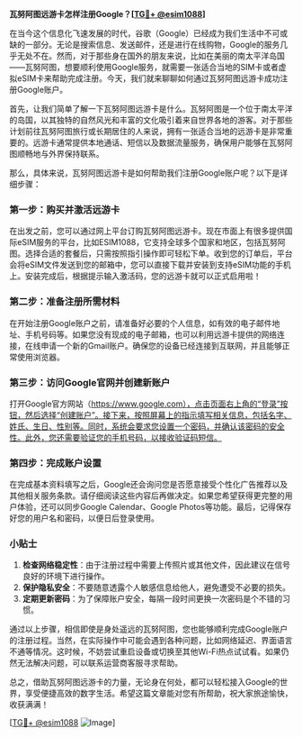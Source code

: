 **瓦努阿图远游卡怎样注册Google？[[TG💪+ @esim1088](https://t.me/s/esim1088)]**

在当今这个信息化飞速发展的时代，谷歌（Google）已经成为我们生活中不可或缺的一部分。无论是搜索信息、发送邮件，还是进行在线购物，Google的服务几乎无处不在。然而，对于那些身在国外的朋友来说，比如在美丽的南太平洋岛国——瓦努阿图，想要顺利使用Google服务，就需要一张适合当地的SIM卡或者虚拟eSIM卡来帮助完成注册。今天，我们就来聊聊如何通过瓦努阿图远游卡成功注册Google账户。

首先，让我们简单了解一下瓦努阿图远游卡是什么。瓦努阿图是一个位于南太平洋的岛国，以其独特的自然风光和丰富的文化吸引着来自世界各地的游客。对于那些计划前往瓦努阿图旅行或长期居住的人来说，拥有一张适合当地的远游卡是非常重要的。远游卡通常提供本地通话、短信以及数据流量服务，确保用户能够在瓦努阿图顺畅地与外界保持联系。

那么，具体来说，瓦努阿图远游卡是如何帮助我们注册Google账户呢？以下是详细步骤：

### 第一步：购买并激活远游卡

在出发之前，您可以通过网上平台订购瓦努阿图远游卡。现在市面上有很多提供国际eSIM服务的平台，比如ESIM1088，它支持全球多个国家和地区，包括瓦努阿图。选择合适的套餐后，只需按照指引操作即可轻松下单。收到您的订单后，平台会将eSIM文件发送到您的邮箱中，您可以直接下载并安装到支持eSIM功能的手机上。安装完成后，根据提示输入激活码，您的远游卡就可以正式启用啦！

### 第二步：准备注册所需材料

在开始注册Google账户之前，请准备好必要的个人信息，如有效的电子邮件地址、手机号码等。如果您没有现成的电子邮箱，也可以利用远游卡提供的网络连接，在线申请一个新的Gmail账户。确保您的设备已经连接到互联网，并且能够正常使用浏览器。

### 第三步：访问Google官网并创建新账户

打开Google官方网站（https://www.google.com），点击页面右上角的“登录”按钮，然后选择“创建账户”。接下来，按照屏幕上的指示填写相关信息，包括名字、姓氏、生日、性别等。同时，系统会要求您设置一个密码，并确认该密码的安全性。此外，您还需要验证您的手机号码，以接收验证码短信。

### 第四步：完成账户设置

在完成基本资料填写之后，Google还会询问您是否愿意接受个性化广告推荐以及其他相关服务条款。请仔细阅读这些内容后再做决定。如果您希望获得更完整的用户体验，还可以同步Google Calendar、Google Photos等功能。最后，记得保存好您的用户名和密码，以便日后登录使用。

### 小贴士

1. **检查网络稳定性**：由于注册过程中需要上传照片或其他文件，因此建议在信号良好的环境下进行操作。
2. **保护隐私安全**：不要随意透露个人敏感信息给他人，避免遭受不必要的损失。
3. **定期更新密码**：为了保障账户安全，每隔一段时间更换一次密码是个不错的习惯。

通过以上步骤，相信即使是身处遥远的瓦努阿图，您也能够顺利完成Google账户的注册过程。当然，在实际操作中可能会遇到各种问题，比如网络延迟、界面语言不通等情况。这时候，不妨尝试重启设备或切换至其他Wi-Fi热点试试看。如果仍然无法解决问题，可以联系运营商客服寻求帮助。

总之，借助瓦努阿图远游卡的力量，无论身在何处，都可以轻松接入Google的世界，享受便捷高效的数字生活。希望这篇文章能对您有所帮助，祝大家旅途愉快，收获满满！ 

[[TG💪+ @esim1088](https://t.me/s/esim1088) ![Image](https://i.postimg.cc/4NQfJmqS/Snipaste-2025-05-13-00-14-12.png)]